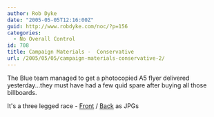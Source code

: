 ```yaml
---
author: Rob Dyke
date: "2005-05-05T12:16:00Z"
guid: http://www.robdyke.com/noc/?p=156
categories:
  - No Overall Control
id: 708
title: Campaign Materials -  Conservative
url: /2005/05/05/campaign-materials-conservative-2/
---
```

The Blue team managed to get a photocopied A5 flyer delivered yesterday...they must have had a few quid spare after buying all those billboards.

It's a three legged race - [Front](http://www.comwifinet.com/becampaign/threelegrace1.jpg) / [Back](http://www.comwifinet.com/becampaign/threelegrace2.jpg) as JPGs